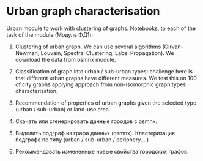 # Urban graph characterisation

Urban module to work with clustering of graphs.
Notebooks, to each of the task of the module (Модуль ФД1):

1. Сlustering of urban graph. We can use several algorithms (Girvan-Newman, Louvain, Spectral Clustering, Label Propagation). We download the data from osmnx module.
2. Classification of graph into urban / sub-urban types: challenge here is that different urban graphs have different measures. We test this on 100 of city graphs applying approach from non-isomorphic graph types characterisation. 
3. Recommendation of properties of urban graphs given the selected type (urban / sub-urban) or land-use area. 


1. Скачать или сгенерировать данные городов с osmnx.
2. Выделить подграф из графа данных (osmnx).
    Кластеризация подграфа по типу (urban / sub-urban / periphery... )
3. Рекоммендовать измененные новые свойства городских графов.

